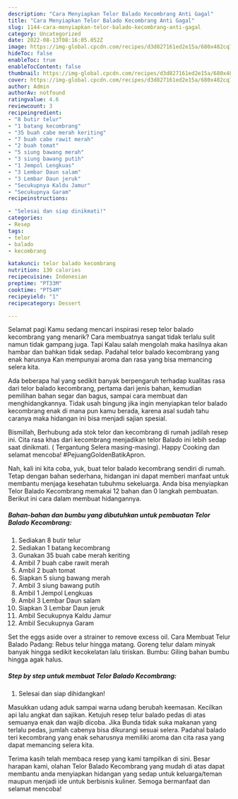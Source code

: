 ```yaml
---
description: "Cara Menyiapkan Telor Balado Kecombrang Anti Gagal"
title: "Cara Menyiapkan Telor Balado Kecombrang Anti Gagal"
slug: 1144-cara-menyiapkan-telor-balado-kecombrang-anti-gagal
category: Uncategorized
date: 2022-08-13T08:16:05.052Z
image: https://img-global.cpcdn.com/recipes/d3d827161ed2e15a/680x482cq70/telor-balado-kecombrang-foto-resep-utama.jpg
hideToc: false
enableToc: true
enableTocContent: false
thumbnail: https://img-global.cpcdn.com/recipes/d3d827161ed2e15a/680x482cq70/telor-balado-kecombrang-foto-resep-utama.jpg
cover: https://img-global.cpcdn.com/recipes/d3d827161ed2e15a/680x482cq70/telor-balado-kecombrang-foto-resep-utama.jpg
author: Admin
authorAv: notfound
ratingvalue: 4.6
reviewcount: 3
recipeingredient:
- "8 butir telur"
- "1 batang kecombrang"
- "35 buah cabe merah keriting"
- "7 buah cabe rawit merah"
- "2 buah tomat"
- "5 siung bawang merah"
- "3 siung bawang putih"
- "1 Jempol Lengkuas"
- "3 Lembar Daun salam"
- "3 Lembar Daun jeruk"
- "Secukupnya Kaldu Jamur"
- "Secukupnya Garam"
recipeinstructions:

- "Selesai dan siap dinikmati!"
categories:
- Resep
tags:
- telor
- balado
- kecombrang

katakunci: telor balado kecombrang 
nutrition: 130 calories
recipecuisine: Indonesian
preptime: "PT33M"
cooktime: "PT54M"
recipeyield: "1"
recipecategory: Dessert

---
```



Selamat pagi Kamu sedang mencari inspirasi resep telor balado kecombrang yang menarik? Cara membuatnya sangat tidak terlalu sulit namun tidak gampang juga. Tapi Kalau salah mengolah maka hasilnya akan hambar dan bahkan tidak sedap. Padahal telor balado kecombrang yang enak harusnya Kan mempunyai aroma dan rasa yang bisa memancing selera kita.


Ada beberapa hal yang sedikit banyak berpengaruh terhadap kualitas rasa dari telor balado kecombrang, pertama dari jenis bahan, kemudian pemilihan bahan segar dan bagus, sampai cara membuat dan menghidangkannya. Tidak usah bingung jika ingin menyiapkan telor balado kecombrang enak di mana pun kamu berada, karena asal sudah tahu caranya maka hidangan ini bisa menjadi sajian spesial.

Bismillah, Berhubung ada stok telor dan kecombrang di rumah jadilah resep ini. Cita rasa khas dari kecombrang menjadikan telor Balado ini lebih sedap saat dinikmati. ( Tergantung Selera masing-masing). Happy Cooking dan selamat mencoba! #PejuangGoldenBatikApron.


Nah, kali ini kita coba, yuk, buat telor balado kecombrang sendiri di rumah. Tetap dengan bahan sederhana, hidangan ini dapat memberi manfaat untuk membantu menjaga kesehatan tubuhmu sekeluarga. Anda bisa menyiapkan Telor Balado Kecombrang memakai 12 bahan dan 0 langkah pembuatan. Berikut ini cara dalam membuat hidangannya.

<!--inarticleads1-->

##### Bahan-bahan dan bumbu yang dibutuhkan untuk pembuatan Telor Balado Kecombrang:

1. Sediakan 8 butir telur
1. Sediakan 1 batang kecombrang
1. Gunakan 35 buah cabe merah keriting
1. Ambil 7 buah cabe rawit merah
1. Ambil 2 buah tomat
1. Siapkan 5 siung bawang merah
1. Ambil 3 siung bawang putih
1. Ambil 1 Jempol Lengkuas
1. Ambil 3 Lembar Daun salam
1. Siapkan 3 Lembar Daun jeruk
1. Ambil Secukupnya Kaldu Jamur
1. Ambil Secukupnya Garam


Set the eggs aside over a strainer to remove excess oil. Cara Membuat Telur Balado Padang: Rebus telur hingga matang. Goreng telur dalam minyak banyak hingga sedikit kecokelatan lalu tiriskan. Bumbu: Giling bahan bumbu hingga agak halus. 

<!--inarticleads2-->

##### Step by step untuk membuat Telor Balado Kecombrang:


1. Selesai dan siap dihidangkan!

Masukkan udang aduk sampai warna udang berubah keemasan. Kecilkan api lalu angkat dan sajikan. Ketujuh resep telur balado pedas di atas semuanya enak dan wajib dicoba. Jika Bunda tidak suka makanan yang terlalu pedas, jumlah cabenya bisa dikurangi sesuai selera. Padahal balado teri kecombrang yang enak seharusnya memiliki aroma dan cita rasa yang dapat memancing selera kita. 

Terima kasih telah membaca resep yang kami tampilkan di sini. Besar harapan kami, olahan Telor Balado Kecombrang yang mudah di atas dapat membantu anda menyiapkan hidangan yang sedap untuk keluarga/teman maupun menjadi ide untuk berbisnis kuliner. Semoga bermanfaat dan selamat mencoba!
